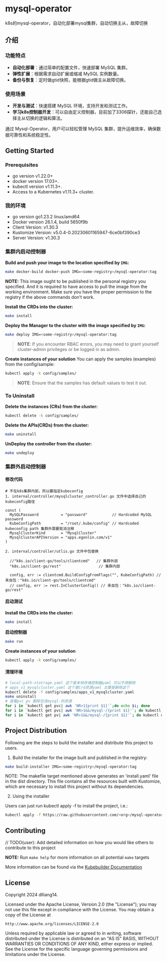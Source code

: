 # mysql-operator

k8s的mysql-operator，自动化部署mysql集群，自动切换主从，故障切换

## 介绍

### 功能特点

- **自动化部署**：通过简单的配置文件，快速部署 MySQL 集群。
- **弹性扩展**：根据需求自动扩展或缩减 MySQL 实例数量。
- **备份与恢复**：定时做gtid快照，能根据gtid做主从故障切换。

### 使用场景

- **开发与测试**：快速搭建 MySQL 环境，支持开发和测试工作。
- **学习k8s控制器开发**：可以自由定义控制器，目前加了3306探针，还能自己选择主从切换的逻辑和算法。

通过 Mysql-Operator，用户可以轻松管理 MySQL 集群，提升运维效率，确保数据可靠性和系统稳定性。

## Getting Started

### Prerequisites

- go version v1.22.0+
- docker version 17.03+.
- kubectl version v1.11.3+.
- Access to a Kubernetes v1.11.3+ cluster.

### 我的环境

- go version go1.23.2 linux/amd64
- Docker version 26.1.4, build 5650f9b
- Client Version: v1.30.3
- Kustomize Version: v5.0.4-0.20230601165947-6ce0bf390ce3
- Server Version: v1.30.3

### 集群内启动控制器

**Build and push your image to the location specified by `IMG`:**

```sh
make docker-build docker-push IMG=<some-registry>/mysql-operator:tag
```

**NOTE:** This image ought to be published in the personal registry you specified.
And it is required to have access to pull the image from the working environment.
Make sure you have the proper permission to the registry if the above commands don’t work.

**Install the CRDs into the cluster:**

```sh
make install
```

**Deploy the Manager to the cluster with the image specified by `IMG`:**

```sh
make deploy IMG=<some-registry>/mysql-operator:tag
```

> **NOTE**: If you encounter RBAC errors, you may need to grant yourself cluster-admin
privileges or be logged in as admin.

**Create instances of your solution**
You can apply the samples (examples) from the config/sample:

```sh
kubectl apply -k config/samples/
```

>**NOTE**: Ensure that the samples has default values to test it out.

### To Uninstall

**Delete the instances (CRs) from the cluster:**

```sh
kubectl delete -k config/samples/
```

**Delete the APIs(CRDs) from the cluster:**

```sh
make uninstall
```

**UnDeploy the controller from the cluster:**

```sh
make undeploy
```

### 集群外启动控制器

#### 修改代码

```shell
# 不在k8s集群内部，所以要指定kubeconfig
1. internal/controller/mysqlcluster_controller.go 文件中选择自己的kubeconfig路径

const (
  MySQLPassword          = "password"           // Hardcoded MySQL password
  KubeConfigPath         = "/root/.kube/config" // Hardcoded kubeconfig path 集群外需要取消注释
  MysqlClusterKind       = "MysqlCluster"
  MysqlClusterAPIVersion = "apps.egonlin.com/v1"
)

2. internal/controller/utlis.go 文件中包替换

  //"k8s.io/client-go/tools/clientcmd"   // 集群外部
  "k8s.io/client-go/rest"                 // 集群内部

  config, err := clientcmd.BuildConfigFromFlags("", KubeConfigPath) // 来自包："k8s.io/client-go/tools/clientcmd"
  // config, err := rest.InClusterConfig() // 来自包："k8s.io/client-go/rest"
```

#### 启动测试

**Install the CRDs into the cluster:**

```sh
make install
```

**启动控制器**

```sh
make run
```

**Create instances of your solution**

```sh
kubectl apply -k config/samples/
```

#### 清理环境

```sh
# local-path-stotrage.yaml 这个是本地存储控制器yaml 可以不用删除
# apps_v1_mysqlcluster.yaml 这个是Crd资源yaml 主要是删除这个
kubectl delete -f config/samples/apps_v1_mysqlcluster.yaml
make uninstall
# 查看pvc pv 删除包含mysql-的资源
for i in `kubectl get pvc| awk 'NR>1{print $1}'`;do echo $i; done
for i in `kubectl get pvc| awk 'NR>1&&/mysql-/{print $1}'`; do kubectl delete pvc $i; done
for i in `kubectl get pv| awk 'NR>1&&/mysql-/{print $1}'`; do kubectl delete pv $i; done
```

## Project Distribution

Following are the steps to build the installer and distribute this project to users.

1. Build the installer for the image built and published in the registry:

```sh
make build-installer IMG=<some-registry>/mysql-operator:tag
```

NOTE: The makefile target mentioned above generates an 'install.yaml'
file in the dist directory. This file contains all the resources built
with Kustomize, which are necessary to install this project without
its dependencies.

2. Using the installer

Users can just run kubectl apply -f <URL for YAML BUNDLE> to install the project, i.e.:

```sh
kubectl apply -f https://raw.githubusercontent.com/<org>/mysql-operator/<tag or branch>/dist/install.yaml
```

## Contributing

// TODO(user): Add detailed information on how you would like others to contribute to this project

**NOTE:** Run `make help` for more information on all potential `make` targets

More information can be found via the [Kubebuilder Documentation](https://book.kubebuilder.io/introduction.html)

## License

Copyright 2024 dlliang14.

Licensed under the Apache License, Version 2.0 (the "License");
you may not use this file except in compliance with the License.
You may obtain a copy of the License at

    http://www.apache.org/licenses/LICENSE-2.0

Unless required by applicable law or agreed to in writing, software
distributed under the License is distributed on an "AS IS" BASIS,
WITHOUT WARRANTIES OR CONDITIONS OF ANY KIND, either express or implied.
See the License for the specific language governing permissions and
limitations under the License.

